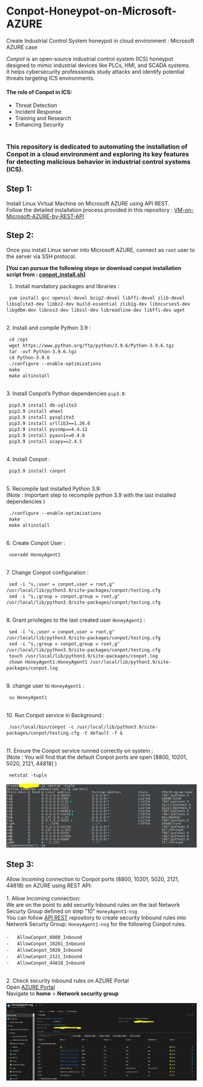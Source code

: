 # Conpot-Honeypot-on-Microsoft-AZURE
Create Industrial Control System honeypot in cloud environment : Microsoft AZURE case


*Conpot* is an open-source industrial control system (ICS) honeypot designed to mimic industrial devices like PLCs, HMI, and SCADA systems. <br>
It helps cybersecurity professionals study attacks and identify potential threats targeting ICS environments.<br>

#### The role of Conpot in ICS:
-  Threat Detection
-  Incident Response
-  Training and Research
-  Enhancing Security
<br><br>

### This repository is dedicated to automating the installation of Conpot in a cloud environment and exploring its key features for detecting malicious behavior in industrial control systems (ICS).

## Step 1:
Install Linux Virtual Machine on Microsoft AZURE using API REST.<br>
Follow the detailed installation process provided in this repository : [VM-on-Microsoft-AZURE-by-REST-API](https://github.com/secfit/VM-on-Microsoft-AZURE-by-REST-API)

## Step 2:
Once you install Linux server into Microsoft AZURE, connect as `root` user to the server via SSH protocol.<br>

<b>[You can pursue the following steps or download conpot installation script from : [conpot_install.sh](conpot_install.sh)]</b>
<br>
1.  Install mandatory packages and libraries :
   ```shell
    yum install gcc openssl-devel bzip2-devel libffi-devel zlib-devel libsqlite3-dev libbz2-dev build-essential zlib1g-dev libncurses5-dev libgdbm-dev libnss3-dev libssl-dev libreadline-dev libffi-dev wget
   ```

<br>2.  Install and compile Python 3.9 :
   ```shell
    cd /opt
    wget https://www.python.org/ftp/python/3.9.6/Python-3.9.6.tgz
    tar -xvf Python-3.9.6.tgz
    cd Python-3.9.6
    ./configure --enable-optimizations
    make
    make altinstall
   ```

<br>3.  Install Conpot’s Python dependencies `pip3.9`:
   ```shell
    pip3.9 install db-sqlite3
    pip3.9 install wheel
    pip3.9 install pysqlite3
    pip3.9 install urllib3==1.26.6
    pip3.9 install pysnmp==4.4.12
    pip3.9 install pyasn1==0.4.8
    pip3.9 install scapy==2.4.5
   ```

<br>4.  Install Conpot :
   ```shell
    pip3.9 install conpot
   ```

<br>5.  Recompile last installed Python 3.9:<br>
    (Note : Important step to recompile python 3.9 with the last installed dependencies )<br>
   ```shell
    ./configure --enable-optimizations
    make
    make altinstall
   ```

<br>6.  Create Conpot User :
   ```shell
    useradd HoneyAgent1 
   ```

<br>7.  Change Conpot configuration :
   ```shell
    sed -i "s,;user = conpot,user = root,g" /usr/local/lib/python3.9/site-packages/conpot/testing.cfg
    sed -i "s,;group = conpot,group = root,g" /usr/local/lib/python3.9/site-packages/conpot/testing.cfg 
   ```

<br>8.  Grant privileges to the last created user `HoneyAgent1` :
   ```shell
    sed -i "s,;user = conpot,user = root,g" /usr/local/lib/python3.9/site-packages/conpot/testing.cfg
    sed -i "s,;group = conpot,group = root,g" /usr/local/lib/python3.9/site-packages/conpot/testing.cfg
    touch /usr/local/lib/python3.9/site-packages/conpot.log
    chown HoneyAgent1:HoneyAgent1 /usr/local/lib/python3.9/site-packages/conpot.log
   ```

<br>9.  change user to `HoneyAgent1` :
   ```shell
    su HoneyAgent1
   ```

<br>10.  Run Conpot service in Background :
   ```shell
    /usr/local/bin/conpot -c /usr/local/lib/python3.9/site-packages/conpot/testing.cfg -t default -f &
   ```

<br>11.  Ensure the Conpot service runned correctly on system :<br>
    (Note : You will find that the default Conpot ports are open [8800, 10201, 5020, 2121, 44818] )<br>
   ```shell
    netstat -tupln
   ```
   ![conpot_running_service](conpot_running_service.PNG)


## Step 3:
 Allow Incoming connection to Conpot ports (8800, 10201, 5020, 2121, 44818) on AZURE using REST API:<br>
 <br>1.   Allow Incoming connection:<br>
    We are on the point to add security Inbound rules on the last Network Securty Group defined on step "10" `HoneyAgent1-nsg` <br>
    You can follow [API REST](create-security-rules-on-Microsoft-AZURE-by-REST-API.md) repository to create security Inbound rules into Network Securty Group: `HoneyAgent1-nsg` for the following Conpot rules.<br><br>
            `-   AllowConpot_8800_Inbound`<br>
            `-   AllowConpot_10201_Inbound`<br>
            `-   AllowConpot_5020_Inbound`<br>
            `-   AllowConpot_2121_Inbound`<br>
            `-   AllowConpot_44818_Inbound`<br>
    


<br>2.  Check security Inbound rules on AZURE Portal
    <br>Open [AZURE Portal](https://portal.azure.com)<br>
    Navigate to <b>home</b> > <b>Network security group</b><br><br>
    ![rules_network_security_group](rules_network_security_group.PNG)
    
   
